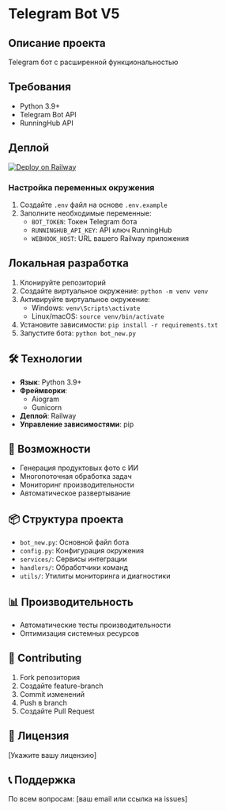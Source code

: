 # Telegram Bot V5

## Описание проекта
Telegram бот с расширенной функциональностью

## Требования
- Python 3.9+
- Telegram Bot API
- RunningHub API

## Деплой
[![Deploy on Railway](https://railway.app/button.svg)](https://railway.app/template/YOUR_TEMPLATE_ID)

### Настройка переменных окружения
1. Создайте `.env` файл на основе `.env.example`
2. Заполните необходимые переменные:
   - `BOT_TOKEN`: Токен Telegram бота
   - `RUNNINGHUB_API_KEY`: API ключ RunningHub
   - `WEBHOOK_HOST`: URL вашего Railway приложения

## Локальная разработка
1. Клонируйте репозиторий
2. Создайте виртуальное окружение: `python -m venv venv`
3. Активируйте виртуальное окружение:
   - Windows: `venv\Scripts\activate`
   - Linux/macOS: `source venv/bin/activate`
4. Установите зависимости: `pip install -r requirements.txt`
5. Запустите бота: `python bot_new.py`

## 🛠 Технологии
- **Язык**: Python 3.9+
- **Фреймворки**: 
  - Aiogram
  - Gunicorn
- **Деплой**: Railway
- **Управление зависимостями**: pip

## 🔧 Возможности

- Генерация продуктовых фото с ИИ
- Многопоточная обработка задач
- Мониторинг производительности
- Автоматическое развертывание

## 📦 Структура проекта

- `bot_new.py`: Основной файл бота
- `config.py`: Конфигурация окружения
- `services/`: Сервисы интеграции
- `handlers/`: Обработчики команд
- `utils/`: Утилиты мониторинга и диагностики

## 📊 Производительность

- Автоматические тесты производительности
- Оптимизация системных ресурсов

## 🤝 Contributing

1. Fork репозитория
2. Создайте feature-branch
3. Commit изменений
4. Push в branch
5. Создайте Pull Request

## 📄 Лицензия

[Укажите вашу лицензию]

## 📞 Поддержка

По всем вопросам: [ваш email или ссылка на issues]
